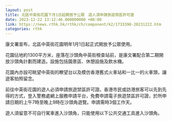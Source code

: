 ```yaml
---
layout: post
title: 北區中英街花園下月1日起開放予公眾　遊人須申請旅遊禁區許可證
date: 2023-12-22 13:12:46.000000000 +08:00
link: https://news.rthk.hk/rthk/ch/component/k2/1733398-20231222.htm
categories: rthk
---
```


康文署宣布，北區中英街花園明年1月1日起正式開放予公眾使用。

花園佔地約1300平方米，座落在沙頭角中英街檢查站前，是康文署配合第二期開放沙頭角計劃而建造。設施包括園景區、休憩設施及飲水機。

花園內亦設可眺望中英街的瞭望台以及模仿香港舊式火車站和一比一的火車頭，讓遊客拍照留念。

前往中英街花園的遊人必須申請旅遊禁區許可證。香港市民或訪港旅客可以先到先得的方式，登入警務處網上服務申請平台，免費申請電子旅遊禁區許可證，於所申請日期的上午7時至晚上9時在沙頭角遊覽。申請需時3個工作天。

遊人須留意不可自行駕車進入沙頭角，只能使用以下公共交通工具進入沙頭角。
